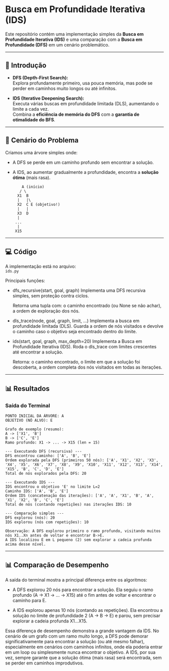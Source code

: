 # Busca em Profundidade Iterativa (IDS)

Este repositório contém uma implementação simples da **Busca em Profundidade Iterativa (IDS)** e uma comparação com a **Busca em Profundidade (DFS)** em um cenário problemático.

---

## 🚀 Introdução

- **DFS (Depth-First Search):**  
  Explora profundamente primeiro, usa pouca memória, mas pode se perder em caminhos muito longos ou até infinitos.  

- **IDS (Iterative Deepening Search):**  
  Executa várias buscas em profundidade limitada (DLS), aumentando o limite a cada vez.  
  Combina a **eficiência de memória do DFS** com a **garantia de otimalidade do BFS**.  

---

## 🧩 Cenário do Problema

Criamos uma árvore simples onde:
- A DFS se perde em um caminho profundo sem encontrar a solução.  
- A IDS, ao aumentar gradualmente a profundidade, encontra a **solução ótima** (mais rasa).  

          A (início)
         / \
        X1  B
        |   |\
        X2  C E (objetivo!)
        |   |
        X3  D
        |
       ...
        |
       X15
---

## 💻 Código

A implementação está no arquivo:  
`ids.py`  

Principais funções:

- dfs_recursive(start, goal, graph)
  Implementa uma DFS recursiva simples, sem proteção contra ciclos.

  Retorna uma tupla com:
  o caminho encontrado (ou None se não achar),
  a ordem de exploração dos nós.

- dls_trace(node, goal, graph, limit, ...)
  Implementa a busca em profundidade limitada (DLS).
  Guarda a ordem de nós visitados e devolve o caminho caso o objetivo seja encontrado dentro do limite.

- ids(start, goal, graph, max_depth=20)
  Implementa a Busca em Profundidade Iterativa (IDS).
  Roda o dls_trace com limites crescentes até encontrar a solução.

  Retorna:
  o caminho encontrado,
  o limite em que a solução foi descoberta,
  a ordem completa dos nós visitados em todas as iterações.

---

## 📊 Resultados

### Saída do Terminal
    PONTO INICIAL DA ÁRVORE: A
    OBJETIVO (NÓ ALVO): E
    
    Grafo de exemplo (resumo):
    A -> ['X1', 'B']
    B -> ['C', 'E']
    Ramo profundo: X1 -> ... -> X15 (len = 15)
    
    --- Executando DFS (recursiva) ---
    DFS encontrou caminho: ['A', 'B', 'E']
    Ordem explorada pela DFS (primeiros 50 nós): ['A', 'X1', 'X2', 'X3', 'X4', 'X5', 'X6', 'X7', 'X8', 'X9', 'X10', 'X11', 'X12', 'X13', 'X14', 'X15', 'B', 'C', 'D', 'E']        
    Total de nós explorados pela DFS: 20
    
    --- Executando IDS ---
    IDS encontrou o objetivo 'E' no limite L=2
    Caminho IDS: ['A', 'B', 'E']
    Ordem IDS (concatenação das iterações): ['A', 'A', 'X1', 'B', 'A', 'X1', 'X2', 'B', 'C', 'E']
    Total de nós (contando repetições) nas iterações IDS: 10
    
    --- Comparação simples ---
    DFS explorou (nós): 20
    IDS explorou (nós com repetições): 10
    
    Observação: A DFS explorou primeiro o ramo profundo, visitando muitos nós X1..Xn antes de voltar e encontrar B->E.
    A IDS localizou E em L pequeno (2) sem explorar a cadeia profunda acima desse nível.
      
      
  ---
    
## 📊 Comparação de Desempenho

A saída do terminal mostra a principal diferença entre os algoritmos:

- A DFS explorou 20 nós para encontrar a solução. Ela seguiu o ramo profundo (A -> X1 -> ... -> X15) até o fim antes de voltar e encontrar o caminho para E.

- A IDS explorou apenas 10 nós (contando as repetições). Ela encontrou a solução no limite de profundidade 2 (A -> B -> E) e parou, sem precisar explorar a cadeia profunda X1...X15.

Essa diferença de desempenho demonstra a grande vantagem da IDS. No cenário de um grafo com um ramo muito longo, a DFS pode demorar significativamente para  encontrar a solução (ou até mesmo falhar), especialmente em cenários com caminhos infinitos, onde ela poderia entrar em um loop ou simplesmente nunca encontrar o objetivo. A IDS, por sua vez, sempre garante que a solução ótima (mais rasa) será encontrada, sem se perder em caminhos improdutivos.








